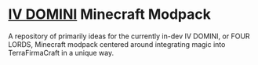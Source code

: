 # <ins>IV DOMINI</ins> Minecraft Modpack
A repository of primarily ideas for the currently in-dev IV DOMINI, or FOUR LORDS, Minecraft modpack centered around integrating magic into TerraFirmaCraft in a unique way.

